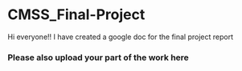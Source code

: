 # CMSS_Final-Project
Hi everyone!! I have created a google doc for the final project report
### Please also upload your part of the work here
